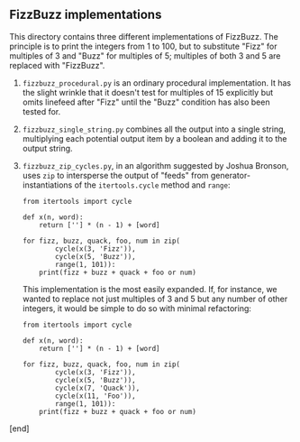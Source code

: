 ## FizzBuzz implementations

This directory contains three different implementations of FizzBuzz. The principle is to print the integers from 1 to 100, but to substitute "Fizz" for multiples of 3 and "Buzz" for multiples of 5; multiples of both 3 and 5 are replaced with "FizzBuzz".

 1. `fizzbuzz_procedural.py` is an ordinary procedural implementation. It has the slight wrinkle that it doesn't test for multiples of 15 explicitly but omits linefeed after "Fizz" until the "Buzz" condition has also been tested for.

 1. `fizzbuzz_single_string.py` combines all the output into a single string, multiplying each potential output item by a boolean and adding it to the output string. 

 1. `fizzbuzz_zip_cycles.py`, in an algorithm suggested by Joshua Bronson, uses `zip` to intersperse the output of "feeds" from generator-instantiations of the `itertools.cycle` method and `range`:

        from itertools import cycle
        
        def x(n, word):
            return [''] * (n - 1) + [word]
        
        for fizz, buzz, quack, foo, num in zip(
                cycle(x(3, 'Fizz')), 
                cycle(x(5, 'Buzz')), 
                range(1, 101)):
            print(fizz + buzz + quack + foo or num)

    This implementation is the most easily expanded. If, for instance, we wanted to replace not just multiples of 3 and 5 but any number of other integers, it would be simple to do so with minimal refactoring:

        from itertools import cycle
        
        def x(n, word):
            return [''] * (n - 1) + [word]
        
        for fizz, buzz, quack, foo, num in zip(
                cycle(x(3, 'Fizz')), 
                cycle(x(5, 'Buzz')), 
                cycle(x(7, 'Quack')), 
                cycle(x(11, 'Foo')), 
                range(1, 101)):
            print(fizz + buzz + quack + foo or num)

[end]
